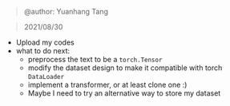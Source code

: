 > @author: Yuanhang Tang

> 2021/08/30
- Upload my codes
- what to do next:
    - preprocess the text to be a `torch.Tensor`
    - modify the dataset design to make it compatible with torch `DataLoader`
    - implement a transformer, or at least clone one :)
    - Maybe I need to try an alternative way to store my dataset
    